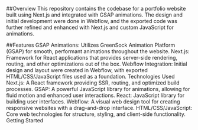 ##Overview
This repository contains the codebase for a portfolio website built using Next.js and integrated with GSAP animations. The design and initial development were done in Webflow, and the exported code was further refined and enhanced with Next.js and custom JavaScript for animations.

##Features
GSAP Animations: Utilizes GreenSock Animation Platform (GSAP) for smooth, performant animations throughout the website.
Next.js: Framework for React applications that provides server-side rendering, routing, and other optimizations out of the box.
Webflow Integration: Initial design and layout were created in Webflow, with exported HTML/CSS/JavaScript files used as a foundation.
Technologies Used
Next.js: A React framework providing SSR, routing, and optimized build processes.
GSAP: A powerful JavaScript library for animations, allowing for fluid motion and enhanced user interactions.
React: JavaScript library for building user interfaces.
Webflow: A visual web design tool for creating responsive websites with a drag-and-drop interface.
HTML/CSS/JavaScript: Core web technologies for structure, styling, and client-side functionality.
Getting Started
